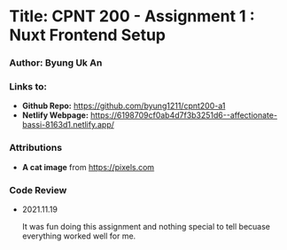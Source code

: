 # Title: CPNT 200 - Assignment 1 : Nuxt Frontend Setup
### Author: Byung Uk An
### Links to:
  - **Github Repo:** https://github.com/byung1211/cpnt200-a1
  - **Netlify Webpage:** https://6198709cf0ab4d7f3b3251d6--affectionate-bassi-8163d1.netlify.app/
  
### Attributions

- **A cat image** from https://pixels.com

### Code Review
	
- 2021.11.19
	
	It was fun doing this assignment and nothing special to tell becuase everything worked well for me.
	
